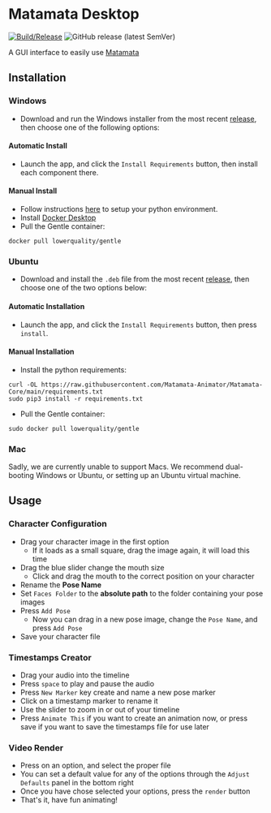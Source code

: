 # Matamata Desktop

[![Build/Release](https://github.com/Matamata-Animator/Desktop/actions/workflows/build.yml/badge.svg)](https://github.com/Matamata-Animator/Desktop/actions/workflows/build.yml) ![GitHub release (latest SemVer)](https://img.shields.io/github/v/release/Matamata-Animator/Desktop?label=Curerent%20Version&style=flat-square)

A GUI interface to easily use [Matamata](https://github.com/Matamata-Animator/Matamata)

## Installation

### Windows

- Download and run the Windows installer from the most recent [release](https://github.com/Matamata-Animator/Desktop/releases), then choose one of the following options:

#### Automatic Install

- Launch the app, and click the `Install Requirements` button, then install each component there.

#### Manual Install

- Follow instructions [here](https://github.com/Matamata-Animator/Matamata-Core/blob/main/Windows_Install_Instructions.md) to setup your python environment.
- Install [Docker Desktop](https://www.docker.com/get-started)
- Pull the Gentle container:

```
docker pull lowerquality/gentle
```

### Ubuntu

- Download and install the `.deb` file from the most recent [release](https://github.com/Matamata-Animator/Desktop/releases), then choose one of the two options below:

#### Automatic Installation

- Launch the app, and click the `Install Requirements` button, then press `install`.

#### Manual Installation

- Install the python requirements:

```shell
curl -OL https://raw.githubusercontent.com/Matamata-Animator/Matamata-Core/main/requirements.txt
sudo pip3 install -r requirements.txt
```

- Pull the Gentle container:

```shell
sudo docker pull lowerquality/gentle
```

### Mac

Sadly, we are currently unable to support Macs. We recommend dual-booting Windows or Ubuntu, or setting up an Ubuntu virtual machine.

## Usage

### Character Configuration

- Drag your character image in the first option
  - If it loads as a small square, drag the image again, it will load this time
- Drag the blue slider change the mouth size
  - Click and drag the mouth to the correct position on your character
- Rename the **Pose Name**
- Set `Faces Folder` to the **absolute path** to the folder containing your pose images
- Press `Add Pose`
  - Now you can drag in a new pose image, change the `Pose Name`, and press `Add Pose`
- Save your character file

### Timestamps Creator

- Drag your audio into the timeline
- Press `space` to play and pause the audio
- Press `New Marker` key create and name a new pose marker
- Click on a timestamp marker to rename it
- Use the slider to zoom in or out of your timeline
- Press `Animate This` if you want to create an animation now, or press save if you want to save the timestamps file for use later

### Video Render

* Press on an option, and select the proper file
* You can set a default value for any of the options through the `Adjust Defaults` panel in the bottom right
* Once you have chose selected your options, press the `render` button
* That's it, have fun animating!
